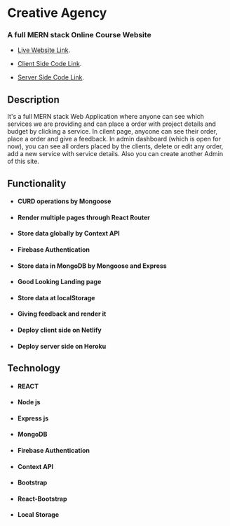 
# Creative Agency
### A full MERN stack Online Course Website

* [Live Website Link](https://creative-agency-75c66.web.app/).

* [Client Side Code Link](https://github.com/sajib581/creative-agency-client).

* [Server Side Code Link](https://github.com/sajib581/creative-agenct-server).

## Description
It's a full MERN stack Web Application where anyone can see which services we are providing and can place a order with project details and budget by clicking a service. In cilent page, anycone can see their order, place a order and give a feedback. In admin dashboard (which is open for now), you can see all orders placed by the clients, delete or edit any order, add a new service with service details. Also you can create another Admin of this site.

## Functionality
- #### CURD operations by Mongoose
- #### Render multiple pages through React Router
- #### Store data globally by Context API
- #### Firebase Authentication
- #### Store data in MongoDB by Mongoose and Express
- #### Good Looking Landing page
- #### Store data at localStorage
- #### Giving feedback and render it
- #### Deploy client side on Netlify
- #### Deploy server side on Heroku

## Technology
- #### REACT
- #### Node js
- #### Express js
- #### MongoDB
- #### Firebase Authentication
- #### Context API
- #### Bootstrap
- #### React-Bootstrap
- #### Local Storage

